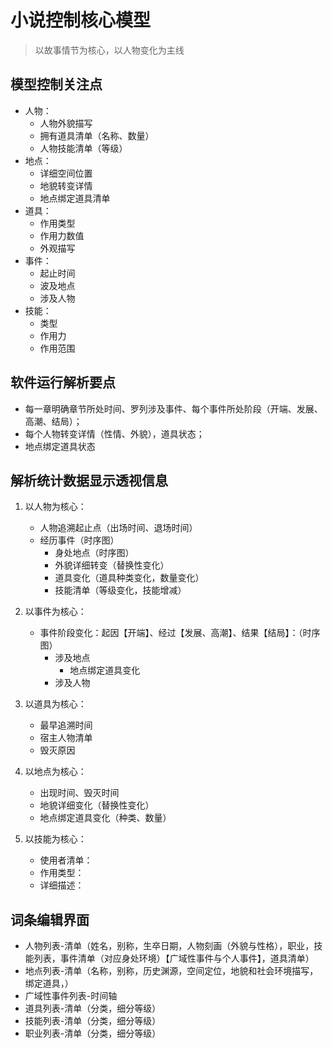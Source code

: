 # 小说控制核心模型
>以故事情节为核心，以人物变化为主线

## 模型控制关注点
* 人物：
	* 人物外貌描写
	* 拥有道具清单（名称、数量）
	* 人物技能清单（等级）
* 地点：
	* 详细空间位置
	* 地貌转变详情
	* 地点绑定道具清单
* 道具：
	* 作用类型
	* 作用力数值
	* 外观描写
* 事件：
	* 起止时间
	* 波及地点
	* 涉及人物
* 技能：
	* 类型
	* 作用力
	* 作用范围

## 软件运行解析要点
* 每一章明确章节所处时间、罗列涉及事件、每个事件所处阶段（开端、发展、高潮、结局）；
* 每个人物转变详情（性情、外貌），道具状态；
* 地点绑定道具状态


## 解析统计数据显示透视信息
1. 以人物为核心：
	* 人物追溯起止点（出场时间、退场时间）
	* 经历事件（时序图）
		* 身处地点（时序图）
		* 外貌详细转变（替换性变化）
		* 道具变化（道具种类变化，数量变化）
		* 技能清单（等级变化，技能增减）

2. 以事件为核心：
	* 事件阶段变化：起因【开端】、经过【发展、高潮】、结果【结局】：（时序图）
		* 涉及地点
			* 地点绑定道具变化
		* 涉及人物

3. 以道具为核心：
	* 最早追溯时间
	* 宿主人物清单
	* 毁灭原因

4. 以地点为核心：
	* 出现时间、毁灭时间
	* 地貌详细变化（替换性变化）
	* 地点绑定道具变化（种类、数量）

5. 以技能为核心：
	* 使用者清单：
	* 作用类型：
	* 详细描述：

## 词条编辑界面
* 人物列表-清单（姓名，别称，生卒日期，人物刻画（外貌与性格），职业，技能列表，事件清单（对应身处环境）【广域性事件与个人事件】，道具清单）
* 地点列表-清单（名称，别称，历史渊源，空间定位，地貌和社会环境描写，绑定道具，）
* 广域性事件列表-时间轴
* 道具列表-清单（分类，细分等级）
* 技能列表-清单（分类，细分等级）
* 职业列表-清单（分类，细分等级）